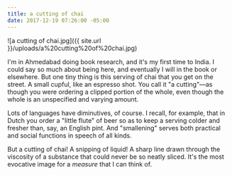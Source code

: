 ```yaml
---
title: a cutting of chai
date: 2017-12-19 07:26:00 -05:00
---
```


![a cutting of chai.jpg]({{ site.url }}/uploads/a%20cutting%20of%20chai.jpg)

I'm in Ahmedabad doing book research, and it's my first time to India. I could say so much about being here, and eventually I will in the book or elsewhere. But one tiny thing is this serving of chai that you get on the street. A small cupful, like an espresso shot. You call it "a cutting"—as though you were ordering a clipped portion of the whole, even though the whole is an unspecified and varying amount.

Lots of languages have diminutives, of course. I recall, for example, that in Dutch you order a "little flute" of beer so as to keep a serving colder and fresher than, say, an English pint. And "smallening" serves both practical and social functions in speech of all kinds. 

But a cutting of chai! A snipping of liquid! A sharp line drawn through the viscosity of a substance that could never be so neatly sliced. It's the most evocative image for a *measure* that I can think of.
